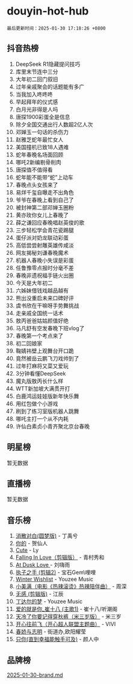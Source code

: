# douyin-hot-hub

`最后更新时间：2025-01-30 17:18:26 +0800`

## 抖音热榜

1. DeepSeek R1隐藏提问技巧
1. 库里末节连中三分
1. 大年初二回门叙旧
1. 过年亲戚聚会的话题能有多广
1. 当我加入咚咚咚
1. 早起拜年的仪式感
1. 白月光非得是人吗
1. 唐探1900彩蛋全是信息
1. 除夕全国交通出行人数超2亿人次
1. 邓婵玉一句话的杀伤力
1. 赵雅芝蛇年最忙女人
1. 美国撞机已致18人遇难
1. 蛇年春晚名场面回顾
1. 哪吒2新编剔骨削肉
1. 唐探值不值得看
1. 蛇年能不能带“蛇”上动车
1. 春晚点头女孩来了
1. 易烊千玺自曝走不出角色
1. 爷爷在春晚上看到自己了
1. 被封神第二部邓婵玉圈粉
1. 黄亦玫你女儿上春晚了
1. 薛之谦回应春晚唱赵英俊的歌
1. 三步轻松学会青花瓷踢腿
1. 蛋仔派对奶龙联动彩蛋
1. 高低尝尝射雕英雄传咸淡
1. 网友揭秘刘谦春晚魔术
1. 机器人春晚小失误是彩蛋
1. 任鲁豫零点报时分毫不差
1. 春晚非遗祝福手链火出圈
1. 今天是大年初二
1. 六姊妹借钱戏越品越有
1. 熊出没重启未来口碑好评
1. 虞书欣在干嘛呀手势舞挑战
1. 走亲戚全国统一话术
1. 敖丙爸爸姑姑颜值好绝
1. 马凡舒有空发春晚下班vlog了
1. 春晚第一个考点来了
1. 初二回娘家
1. 鞠婧祎壁上观舞台开口跪
1. 竟然被岳云鹏飞刀戏帅到了
1. 过年打麻将又菜又爱玩
1. 3分钟看懂DeepSeek
1. 魔丸版敖丙长什么样
1. WTT新加坡大满贯开打
1. 白鹿鸿运娃娃版新年快乐舞
1. 用红包做个小游戏
1. 刷到了练习室版机器人跳舞
1. 哪吒主打一个从不内耗
1. 许仙白素贞小青齐聚北京台春晚

## 明星榜

暂无数据

## 直播榜

暂无数据

## 音乐榜

1. [消散对白(圆梦版)](https://sf6-cdn-tos.douyinstatic.com/obj/tos-cn-ve-2774/og4jB5I5IizzoZVAAAzWgBMAsMDWoArfwBOiFs) - 丁禹兮
1. [你的](https://sf6-cdn-tos.douyinstatic.com/obj/tos-cn-ve-2774/oYuIeKf42jB7sEV6B2upMdpYAgfrQWj0FeRegh) - 贺仙人
1. [Cute](https://sf5-hl-cdn-tos.douyinstatic.com/obj/tos-cn-ve-2774/o4IbIzHWKAAB4wsS5qMBRiiAlEBGTpQRNfFvuo) - Ly
1. [Falling In Love（剪辑版）](https://sf5-hl-cdn-tos.douyinstatic.com/obj/tos-cn-ve-2774/o8ajpA8zzgBPahbBIO8AcKGBLJezFCRd1wfP9f) - 青村秀和
1. [ At Dusk  Love ](https://sf3-cdn-tos.douyinstatic.com/obj/tos-cn-ve-2774/o8CrpCf5CaYgI4ZrtQgMQAFEfuGqNnRSDQAPBc) - 刘嗨雨
1. [执子之手 (剪辑2)](https://sf5-hl-cdn-tos.douyinstatic.com/obj/tos-cn-ve-2774/oUoZLQjCc31XzqsBnBQUNgeKtYPBcgbFDwtfcu) - 宝石Gem\哩哩
1. [Winter Wishlist](https://sf5-hl-cdn-tos.douyinstatic.com/obj/tos-cn-ve-2774/oIIgUOeamCFCVAzxN6MFRLIBlLGpUqQxeeHrLE) - Youzee Music
1. [小美满（电影《热辣滚烫》热辣陪伴曲）](https://sf5-hl-cdn-tos.douyinstatic.com/obj/tos-cn-ve-2774/o0GAn2lSgfZIDUgtevCGDQYnFg4CwnrBaxbTZL) - 周深
1. [无感 (剪辑版)](https://sf5-hl-cdn-tos.douyinstatic.com/obj/tos-cn-ve-2774/o0eIsUzJBDlQaQFC5OFlgbMEZC1TFYBftOBn6p) - 江辰
1. [丁达尔的梦](https://sf5-hl-cdn-tos.douyinstatic.com/obj/tos-cn-ve-2774/oMU3WirUZBVQkAC9ccG5P2IQirziZM2RTInUY) - Youzee Music
1. [爱的就是你_崔十八 (主歌1)](https://sf5-hl-cdn-tos.douyinstatic.com/obj/tos-cn-ve-2774/oI5BO5DhFZ6UTcNCnZaOCBLtZ7WIMQGfgnXf5E) - 崔十八/听潮阁
1. [天冷了你要记得穿秋裤（米三岁版）](https://sf5-hl-cdn-tos.douyinstatic.com/obj/tos-cn-ve-2774/oQlIwVIDWiZ6BQilAorS7MA0AgCkQDvcZAdm1) - 米三岁
1. [开心往前飞（开心超人联盟主题曲）](https://sf5-hl-cdn-tos.douyinstatic.com/obj/tos-cn-ve-2774/9d8fb7c82cf1421fb93a9fe925275e0a) - VIVI
1. [春娇与志明](https://sf5-hl-cdn-tos.douyinstatic.com/obj/tos-cn-ve-2774/e530d8fceb7044b39707d7f9ff54add1) - 街道办,欧阳耀莹
1. [只你(直到幸福能触手可及)](https://sf5-hl-cdn-tos.douyinstatic.com/obj/tos-cn-ve-2774/o0lBkRDzFTeaVSUz3ZZSCBVtZ5DIMQGfgmEAuE) - 颜人中

## 品牌榜

[2025-01-30-brand.md](2025-01-30-brand.md)
